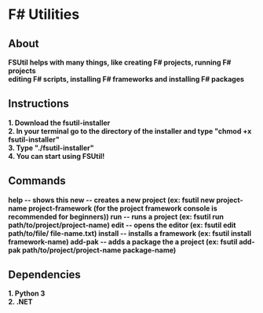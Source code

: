 # F# Utilities
## About
**FSUtil helps with many things, like creating F# projects, running F# projects\
editing F# scripts, installing F# frameworks and installing F# packages**

## Instructions
**1. Download the fsutil-installer\
2. In your terminal go to the directory of the installer and type "chmod +x fsutil-installer"\
3. Type "./fsutil-installer"\
4. You can start using FSUtil!**

## Commands
**help -- shows this
new -- creates a new project (ex: fsutil new project-name project-framework (for the project framework console is recommended for beginners)) 
run -- runs a project (ex: fsutil run path/to/project/project-name)
edit -- opens the editor (ex: fsutil edit path/to/file/ file-name.txt)
install -- installs a framework (ex: fsutil install framework-name)
add-pak -- adds a package the a project (ex: fsutil add-pak path/to/project/project-name package-name)**

## Dependencies
**1. Python 3\
2. .NET**
